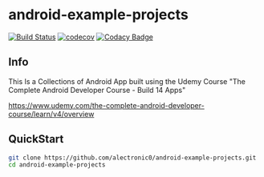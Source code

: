 # android-example-projects
[![Build Status](https://travis-ci.org/alectronic0/android-projects.svg?branch=master)](https://travis-ci.org/alectronic0/android-projects)
[![codecov](https://codecov.io/gh/alectronic0/android-projects/branch/master/graph/badge.svg)](https://codecov.io/gh/alectronic0/android-projects)
[![Codacy Badge](https://api.codacy.com/project/badge/Grade/7fc5be091ef6425ca4ea6ff9601b9913)](https://www.codacy.com/app/alectronic0/android-example-projects)
## Info
This Is a Collections of Android App built using the Udemy Course "The Complete Android Developer Course - Build 14 Apps"

https://www.udemy.com/the-complete-android-developer-course/learn/v4/overview

## QuickStart
```bash
git clone https://github.com/alectronic0/android-example-projects.git
cd android-example-projects
```
